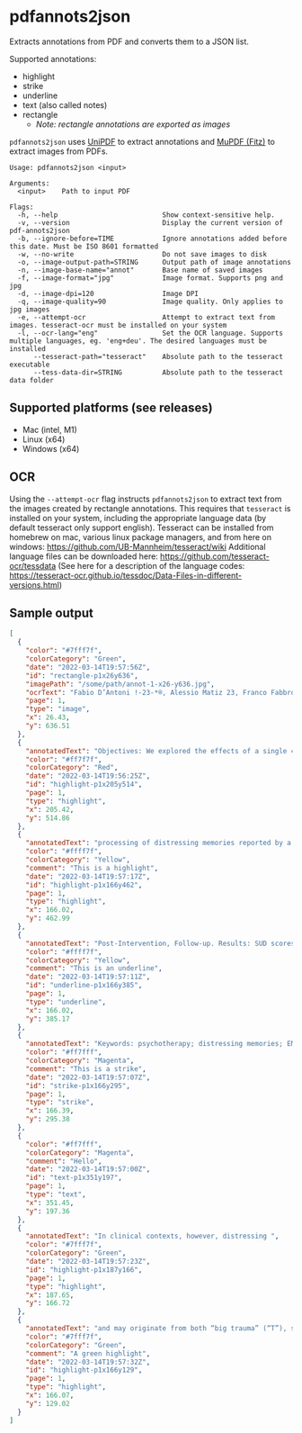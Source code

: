 # pdfannots2json

Extracts annotations from PDF and converts them to a JSON list.

Supported annotations:
- highlight
- strike
- underline
- text (also called notes)
- rectangle
  - *Note: rectangle annotations are exported as images*

`pdfannots2json` uses [UniPDF](https://github.com/unidoc/unipdf/tree/v3.9.0/) to extract annotations and [MuPDF (Fitz)](https://mupdf.com/) to extract images from PDFs.

```
Usage: pdfannots2json <input>

Arguments:
  <input>    Path to input PDF

Flags:
  -h, --help                          Show context-sensitive help.
  -v, --version                       Display the current version of pdf-annots2json
  -b, --ignore-before=TIME            Ignore annotations added before this date. Must be ISO 8601 formatted
  -w, --no-write                      Do not save images to disk
  -o, --image-output-path=STRING      Output path of image annotations
  -n, --image-base-name="annot"       Base name of saved images
  -f, --image-format="jpg"            Image format. Supports png and jpg
  -d, --image-dpi=120                 Image DPI
  -q, --image-quality=90              Image quality. Only applies to jpg images
  -e, --attempt-ocr                   Attempt to extract text from images. tesseract-ocr must be installed on your system
  -l, --ocr-lang="eng"                Set the OCR language. Supports multiple languages, eg. 'eng+deu'. The desired languages must be installed
      --tesseract-path="tesseract"    Absolute path to the tesseract executable
      --tess-data-dir=STRING          Absolute path to the tesseract data folder
```


## Supported platforms (see releases)

- Mac (intel, M1)
- Linux (x64)
- Windows (x64)

## OCR

Using the `--attempt-ocr` flag instructs `pdfannots2json` to extract text from the images created by rectangle annotations. This requires that `tesseract` is installed on your system, including the appropriate language data (by default tesseract only support english). Tesseract can be installed from homebrew on mac, various linux package managers, and from here on windows: https://github.com/UB-Mannheim/tesseract/wiki Additional language files can be downloaded here: https://github.com/tesseract-ocr/tessdata (See here for a description of the language codes: https://tesseract-ocr.github.io/tessdoc/Data-Files-in-different-versions.html)

## Sample output

```json
[
  {
    "color": "#7fff7f",
    "colorCategory": "Green",
    "date": "2022-03-14T19:57:56Z",
    "id": "rectangle-p1x26y636",
    "imagePath": "/some/path/annot-1-x26-y636.jpg",
    "ocrText": "Fabio D’Antoni !-23-*®, Alessio Matiz 23, Franco Fabbro 2“ and Cristiano Crescentini 24© ",
    "page": 1,
    "type": "image",
    "x": 26.43,
    "y": 636.51
  },
  {
    "annotatedText": "Objectives: We explored the effects of a single 40-min session ",
    "color": "#ff7f7f",
    "colorCategory": "Red",
    "date": "2022-03-14T19:56:25Z",
    "id": "highlight-p1x205y514",
    "page": 1,
    "type": "highlight",
    "x": 205.42,
    "y": 514.86
  },
  {
    "annotatedText": "processing of distressing memories reported by a non-clinical sample of adult participants. Design: A within-subject design was used. Methods: Participants (n = 40 Psychologists/MDs) reported four distressing memories",
    "color": "#ffff7f",
    "colorCategory": "Yellow",
    "comment": "This is a highlight",
    "date": "2022-03-14T19:57:17Z",
    "id": "highlight-p1x166y462",
    "page": 1,
    "type": "highlight",
    "x": 166.02,
    "y": 462.99
  },
  {
    "annotatedText": "Post-Intervention, Follow-up. Results: SUD scores associated with EMDR, BSP, and BSM signifcantly decreased from Pre- to Post-Intervention (p \u003c 0.001). At Post-Intervention and Follow-up, EMDR and BSP SUD scores were signifcantly lower than BSM and BR scores (p \u003c 0.02). At both Post-Intervention a",
    "color": "#ffff7f",
    "colorCategory": "Yellow",
    "comment": "This is an underline",
    "date": "2022-03-14T19:57:11Z",
    "id": "underline-p1x166y385",
    "page": 1,
    "type": "underline",
    "x": 166.02,
    "y": 385.17
  },
  {
    "annotatedText": "Keywords: psychotherapy; distressing memories; EMDR; Brainspotting; body scan meditation; mindfulness; bottom-up therapy; body-oriented intervention; trauma; stress",
    "color": "#ff7fff",
    "colorCategory": "Magenta",
    "comment": "This is a strike",
    "date": "2022-03-14T19:57:07Z",
    "id": "strike-p1x166y295",
    "page": 1,
    "type": "strike",
    "x": 166.39,
    "y": 295.38
  },
  {
    "color": "#ff7fff",
    "colorCategory": "Magenta",
    "comment": "Hello",
    "date": "2022-03-14T19:57:00Z",
    "id": "text-p1x351y197",
    "page": 1,
    "type": "text",
    "x": 351.45,
    "y": 197.36
  },
  {
    "annotatedText": "In clinical contexts, however, distressing ",
    "color": "#7fff7f",
    "colorCategory": "Green",
    "date": "2022-03-14T19:57:23Z",
    "id": "highlight-p1x187y166",
    "page": 1,
    "type": "highlight",
    "x": 187.65,
    "y": 166.72
  },
  {
    "annotatedText": "and may originate from both “big trauma” (“T”), such as life-threatening experiences and sexual violence, o",
    "color": "#7fff7f",
    "colorCategory": "Green",
    "comment": "A green highlight",
    "date": "2022-03-14T19:57:32Z",
    "id": "highlight-p1x166y129",
    "page": 1,
    "type": "highlight",
    "x": 166.07,
    "y": 129.02
  }
]
```
